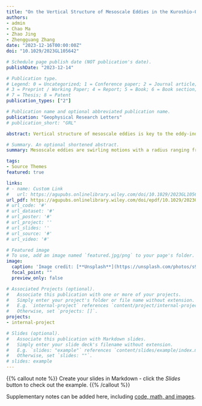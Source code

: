 ```yaml
---
title: "On the Vertical Structure of Mesoscale Eddies in the Kuroshio-Oyashio Extension"
authors:
- admin
- Chao Ma
- Zhao Jing
- Zhengguang Zhang
date: "2023-12-16T00:00:00Z"
doi: "10.1029/2023GL105642"

# Schedule page publish date (NOT publication's date).
publishDate: "2023-12-14"

# Publication type.
# Legend: 0 = Uncategorized; 1 = Conference paper; 2 = Journal article;
# 3 = Preprint / Working Paper; 4 = Report; 5 = Book; 6 = Book section;
# 7 = Thesis; 8 = Patent
publication_types: ["2"]

# Publication name and optional abbreviated publication name.
publication: "Geophysical Research Letters"
# publication_short: "GRL"

abstract: Vertical structure of mesoscale eddies is key to the eddy-induced heat/material transport that further affects the climate and marine ecosystem. This study explores the vertical structure of mesoscale eddies in the Kuroshio-Oyashio Extension region (KOE) and its underlying dynamics. By applying the hierarchical ascending classification to the observational and reanalysis data sets, we classify mesoscale eddies with three distinct kinds of vertical structures. Each kind of eddies exhibits clear spatial aggregation along a distinct zonal band. Eddies have core depths of 100–300 m in the northern part of the KOE and core depths of 300–500 m and 0–100 m in the southern. The eddy splitting or merging does not introduce new kind of eddy vertical structure but causes large intra-kind variability. The different kinds of eddy vertical structures can be partially accounted for by the baroclinic instabilities at the eddy generation sites and local adjustment process.

# Summary. An optional shortened abstract.
summary: Mesoscale eddies are swirling motions with a radius ranging from several tens to a hundred of kilometers. The mesoscale eddies can cause strong vertical displacement of isopycnals, yet the vertical structure of such displacement has not been well understood. This study examines the vertical structures of mesoscale eddies in the Kuroshio-Oyashio Extension region based on the observational and reanalysis datasets. Mesoscale eddies with three distinct kinds of vertical structures are identified.

tags:
- Source Themes
featured: true

links:
# - name: Custom Link
#   url: https://agupubs.onlinelibrary.wiley.com/doi/10.1029/2023GL105642
url_pdf: https://agupubs.onlinelibrary.wiley.com/doi/epdf/10.1029/2023GL105642
# url_code: '#'
# url_dataset: '#'
# url_poster: '#'
# url_project: ''
# url_slides: ''
# url_source: '#'
# url_video: '#'

# Featured image
# To use, add an image named `featured.jpg/png` to your page's folder. 
image:
  caption: 'Image credit: [**Unsplash**](https://unsplash.com/photos/s9CC2SKySJM)'
  focal_point: ""
  preview_only: false

# Associated Projects (optional).
#   Associate this publication with one or more of your projects.
#   Simply enter your project's folder or file name without extension.
#   E.g. `internal-project` references `content/project/internal-project/index.md`.
#   Otherwise, set `projects: []`.
projects:
- internal-project

# Slides (optional).
#   Associate this publication with Markdown slides.
#   Simply enter your slide deck's filename without extension.
#   E.g. `slides: "example"` references `content/slides/example/index.md`.
#   Otherwise, set `slides: ""`.
# slides: example
---
```


{{% callout note %}}
Create your slides in Markdown - click the *Slides* button to check out the example.
{{% /callout %}}

Supplementary notes can be added here, including [code, math, and images](https://wowchemy.com/docs/writing-markdown-latex/).
